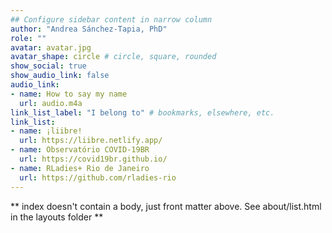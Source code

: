 ```yaml
---
## Configure sidebar content in narrow column
author: "Andrea Sánchez-Tapia, PhD"
role: ""
avatar: avatar.jpg
avatar_shape: circle # circle, square, rounded
show_social: true
show_audio_link: false
audio_link: 
- name: How to say my name
  url: audio.m4a
link_list_label: "I belong to" # bookmarks, elsewhere, etc.
link_list:
- name: ¡liibre!
  url: https://liibre.netlify.app/
- name: Observatório COVID-19BR
  url: https://covid19br.github.io/
- name: RLadies+ Rio de Janeiro
  url: https://github.com/rladies-rio
---
```


** index doesn't contain a body, just front matter above.
See about/list.html in the layouts folder **
